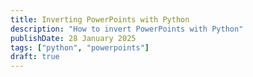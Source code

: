 ```yaml
---
title: Inverting PowerPoints with Python
description: "How to invert PowerPoints with Python"
publishDate: 28 January 2025
tags: ["python", "powerpoints"]
draft: true
---
```

